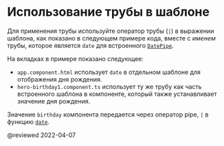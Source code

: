# Использование трубы в шаблоне

Для применения трубы используйте оператор трубы (`|`) в выражении шаблона, как показано в следующем примере кода, вместе с _именем_ трубы, которое является `date` для встроенного [`DatePipe`](api/common/DatePipe).

На вкладках в примере показано следующее:

-   `app.component.html` использует `date` в отдельном шаблоне для отображения дня рождения.
-   `hero-birthday1.component.ts` использует ту же трубу как часть встроенного шаблона в компоненте, который также устанавливает значение дня рождения.

<code-tabs>
    <code-pane header="src/app/app.component.html" region="hero-birthday-template" path="pipes/src/app/app.component.html"></code-pane>
    <code-pane header="src/app/hero-birthday1.component.ts" path="pipes/src/app/hero-birthday1.component.ts"></code-pane>
</code-tabs>

Значение `birthday` компонента передается через оператор pipe, `|` в функцию [`date`](api/common/DatePipe).

@reviewed 2022-04-07
